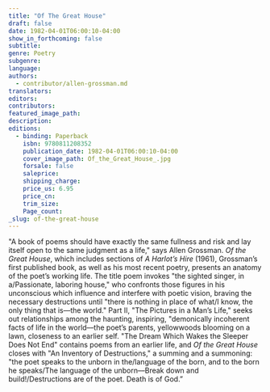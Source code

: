 ```yaml
---
title: "Of The Great House"
draft: false
date: 1982-04-01T06:00:10-04:00
show_in_forthcoming: false
subtitle:
genre: Poetry
subgenre:
language:
authors:
  - contributor/allen-grossman.md
translators:
editors:
contributors:
featured_image_path:
description:
editions:
  - binding: Paperback
    isbn: 9780811208352
    publication_date: 1982-04-01T06:00:10-04:00
    cover_image_path: Of_the_Great_House_.jpg
    forsale: false
    saleprice:
    shipping_charge:
    price_us: 6.95
    price_cn:
    trim_size:
    Page_count:
_slug: of-the-great-house
---
```


"A book of poems should have exactly the same fullness and risk and lay itself open to the same judgment as a life," says Allen Grossman. _Of the Great House_, which includes sections of _A Harlot’s Hire_ (1961), Grossman’s first published book, as well as his most recent poetry, presents an anatomy of the poet’s working life. The title poem invokes "the sighted singer, in a/Passionate, laboring house," who confronts those figures in his unconscious which influence and interfere with poetic vision, braving the necessary destructions until "there is nothing in place of what/I know, the only thing that is––the world." Part II, "The Pictures in a Man’s Life," seeks out relationships among the haunting, inspiring, "demonically incoherent facts of life in the world––the poet’s parents, yellowwoods blooming on a lawn, closeness to an earlier self. "The Dream Which Wakes the Sleeper Does Not End" contains poems from an earlier life, and _Of the Great House_ closes with "An Inventory of Destructions," a summing and a summoning: "the poet speaks to the unborn in the/language of the born, and to the born he speaks/The language of the unborn––Break down and build!/Destructions are of the poet. Death is of God.”

